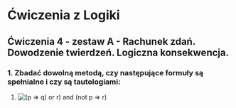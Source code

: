 # Ćwiczenia z Logiki

## Ćwiczenia 4 - zestaw A - Rachunek zdań. Dowodzenie twierdzeń. Logiczna konsekwencja.

### 1. Zbadać dowolną metodą, czy następujące formuły są spełnialne i czy są tautologiami:

1. ![(p => q) or r) and (not p => r)](https://render.githubusercontent.com/render/math?math=((p\Rightarrow{q})\lor{r})\land(\lnot{p}\Rightarrow{r}))
